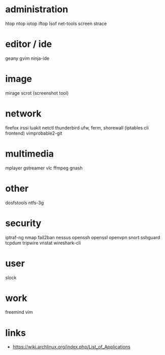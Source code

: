 # administration

htop
ntop
iotop
iftop
lsof
net-tools
screen
strace

# editor / ide

geany
gvim
ninja-ide

# image

mirage
scrot (screenshot tool)

# network

firefox
irssi
luakit
netctl
thunderbird
ufw, ferm, shorewall (iptables cli frontend)
vimprobable2-git

# multimedia

mplayer
gstreamer
vlc
ffmpeg
gnash

# other

dosfstools
ntfs-3g

# security

iptraf-ng
nmap
fail2ban
nessus
openssh
openssl
openvpn
snort
sshguard
tcpdum
tripwire
vnstat
wireshark-cli

# user

slock

# work

freemind
vim

# links

* https://wiki.archlinux.org/index.php/List_of_Applications
